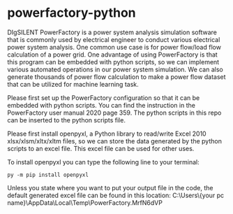 # powerfactory-python

DIgSILENT PowerFactory is a power system analysis simulation software that is commonly used by electrical engineer to conduct various electrical power system analysis. One common use case is for power flow/load flow calculation of a power grid. One advantage of using PowerFactory is that this program can be embedded with python scripts, so we can implement various automated operations in our power system simulation. We can also generate thousands of power flow calculation to make a power flow dataset that can be utilized for machine learning task.

Please first set up the PowerFactory configuration so that it can be embedded with python scripts. You can find the instruction in the PowerFactory user manual 2020 page 359. The python scripts in this repo can be inserted to the python scripts file.

Please first install openpyxl, a Python library to read/write Excel 2010 xlsx/xlsm/xltx/xltm files, so we can store the data generated by the python scripts to an excel file. This excel file can be used for other uses.

To install openpyxl you can type the following line to your terminal:

`py -m pip install openpyxl`

Unless you state where you want to put your output file in the code, the default generated excel file can be found in this location:
C:\Users\\{your pc name}\AppData\Local\Temp\PowerFactory.MrfN6dVP
